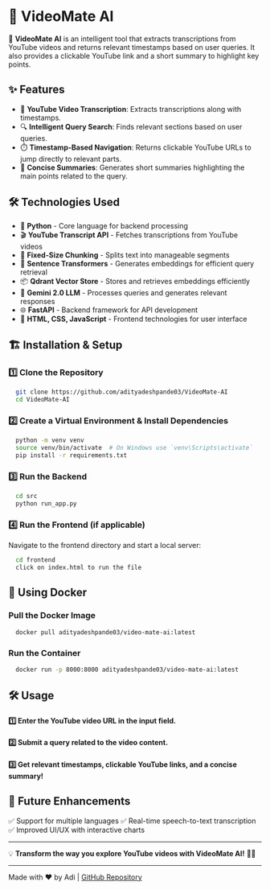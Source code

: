 # 🎥 VideoMate AI

🚀 **VideoMate AI** is an intelligent tool that extracts transcriptions from YouTube videos and returns relevant timestamps based on user queries. It also provides a clickable YouTube link and a short summary to highlight key points.

## ✨ Features
- 📌 **YouTube Video Transcription**: Extracts transcriptions along with timestamps.
- 🔍 **Intelligent Query Search**: Finds relevant sections based on user queries.
- ⏱️ **Timestamp-Based Navigation**: Returns clickable YouTube URLs to jump directly to relevant parts.
- 📝 **Concise Summaries**: Generates short summaries highlighting the main points related to the query.

## 🛠️ Technologies Used
- 🐍 **Python** - Core language for backend processing
- 🎬 **YouTube Transcript API** - Fetches transcriptions from YouTube videos
- 📏 **Fixed-Size Chunking** - Splits text into manageable segments
- 🧠 **Sentence Transformers** - Generates embeddings for efficient query retrieval
- 📦 **Qdrant Vector Store** - Stores and retrieves embeddings efficiently
- 🤖 **Gemini 2.0 LLM** - Processes queries and generates relevant responses
- 🌐 **FastAPI** - Backend framework for API development
- 🎨 **HTML, CSS, JavaScript** - Frontend technologies for user interface

## 🏗️ Installation & Setup

### 1️⃣ Clone the Repository
```bash
  git clone https://github.com/adityadeshpande03/VideoMate-AI
  cd VideoMate-AI
```

### 2️⃣ Create a Virtual Environment & Install Dependencies
```bash
  python -m venv venv
  source venv/bin/activate  # On Windows use `venv\Scripts\activate`
  pip install -r requirements.txt
```

### 3️⃣ Run the Backend
```bash
  cd src
  python run_app.py
```

### 4️⃣ Run the Frontend (if applicable)
Navigate to the frontend directory and start a local server:
```bash
  cd frontend
  click on index.html to run the file
```

## 🐳 Using Docker

### Pull the Docker Image
```bash
  docker pull adityadeshpande03/video-mate-ai:latest
```

### Run the Container
```bash
  docker run -p 8000:8000 adityadeshpande03/video-mate-ai:latest
```

## 🛠️ Usage
#### 1️⃣ Enter the YouTube video URL in the input field.
#### 2️⃣ Submit a query related to the video content.
#### 3️⃣ Get relevant timestamps, clickable YouTube links, and a concise summary!

## 🎯 Future Enhancements
✅ Support for multiple languages
✅ Real-time speech-to-text transcription
✅ Improved UI/UX with interactive charts

---

💡 **Transform the way you explore YouTube videos with VideoMate AI!** 🎥🚀

---

Made with ❤️ by Adi | [GitHub Repository](https://github.com/adityadeshpande03/Atmos-AI)

